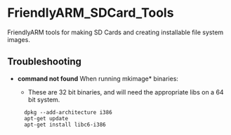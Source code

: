 # FriendlyARM_SDCard_Tools
FriendlyARM tools for making SD Cards and creating installable file system images.

## Troubleshooting

* **command not found** When running mkimage* binaries:

  *  These are 32 bit binaries, and will need the appropriate libs on a 64 bit system.
  ```
    dpkg --add-architecture i386
    apt-get update
    apt-get install libc6-i386
  ```
